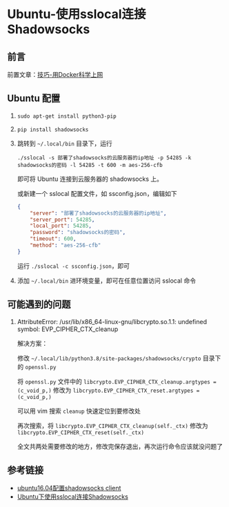 # Ubuntu-使用sslocal连接Shadowsocks

## 前言
前置文章：[技巧-用Docker科学上网](../../../2020/2020-07/2020-07-24/技巧-用Docker科学上网.md)

## Ubuntu 配置
1. `sudo apt-get install python3-pip`

2. `pip install shadowsocks`

3. 跳转到 `~/.local/bin` 目录下，运行

    `./sslocal -s 部署了shadowsocks的云服务器的ip地址 -p 54285 -k shadowsocks的密码 -l 54285 -t 600 -m aes-256-cfb`

    即可将 Ubuntu 连接到云服务器的 shadowsocks 上。

    或新建一个 sslocal 配置文件，如 ssconfig.json，编辑如下

    ```json
    {
        "server": "部署了shadowsocks的云服务器的ip地址",
        "server_port": 54285,
        "local_port": 54285,
        "password": "shadowsocks的密码",
        "timeout": 600,
        "method": "aes-256-cfb"
    }
    ```

    运行 `./sslocal -c ssconfig.json`，即可

4. 添加 `~/.local/bin` 进环境变量，即可在任意位置访问 sslocal 命令

## 可能遇到的问题
1. AttributeError: /usr/lib/x86_64-linux-gnu/libcrypto.so.1.1: undefined symbol: EVP_CIPHER_CTX_cleanup

    解决方案：

    修改 `~/.local/lib/python3.8/site-packages/shadowsocks/crypto` 目录下的 `openssl.py`

    将 `openssl.py` 文件中的 `libcrypto.EVP_CIPHER_CTX_cleanup.argtypes = (c_void_p,)` 修改为 `libcrypto.EVP_CIPHER_CTX_reset.argtypes = (c_void_p,)`

    可以用 vim 搜索 `cleanup` 快速定位到要修改处

    再次搜索，将 `libcrypto.EVP_CIPHER_CTX_cleanup(self._ctx)` 修改为 `libcrypto.EVP_CIPHER_CTX_reset(self._ctx)`

    全文共两处需要修改的地方，修改完保存退出，再次运行命令应该就没问题了

## 参考链接
* [ubuntu16.04配置shadowsocks client](http://www.stlswm.com/article/show_3_6_6.html)
* [Ubuntu下使用sslocal连接Shadowsocks](https://ipx.name/ubuntu-sslocal-shadowsocks/)
